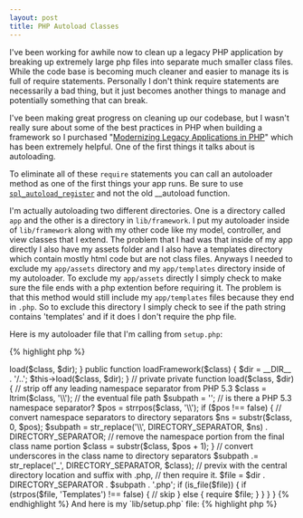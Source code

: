 ```yaml
---
layout: post
title: PHP Autoload Classes
---
```


I've been working for awhile now to clean up a legacy PHP application by breaking up extremely large php files into separate much smaller class files. While the code base is becoming much cleaner and easier to manage its is full of require statements. Personally I don't think require statements are necessarily a bad thing, but it just becomes another things to manage and potentially something that can break.

I've been making great progress on cleaning up our codebase, but I wasn't really sure about some of the best practices in PHP when building a framework so I purchased "[Modernizing Legacy Applications in PHP](https://leanpub.com/mlaphp)" which has been extremely helpful. One of the first things it talks about is autoloading.

To eliminate all of these `require` statements you can call an autoloader method as one of the first things your app runs. Be sure to use [`spl_autoload_register`](http://php.net/manual/en/function.spl-autoload-register.php) and not the old __autoload function.

I'm actually autoloading two different directories. One is a directory called `app` and the other is a directory in `lib/framework`. I put my autoloader inside of `lib/framework` along with my other code like my model, controller, and view classes that I extend. The problem that I had was that inside of my app directly I also have my assets folder and I also have a templates directory which contain mostly html code but are not class files. Anyways I needed to exclude my `app/assets` directory and my `app/templates` directory inside of my autoloader. To exclude my `app/assets` directly I simply check to make sure the file ends with a php extention before requiring it. The problem is that this method would still include my `app/templates` files because they end in `.php`. So to exclude this directory I simply check to see if the path string contains 'templates' and if it does I don't require the php file.

Here is my autoloader file that I'm calling from `setup.php`:

{% highlight php %}
<?php
namespace Framework;

class Autoloader
{
    public function loadApp($class)
    {
        $dir = __DIR__ . '/../../app';
        $this->load($class, $dir);
    }

    public function loadFramework($class)
    {
        $dir = __DIR__ . '/..';
        $this->load($class, $dir);
    }

    // private

    private function load($class, $dir)
    {
        // strip off any leading namespace separator from PHP 5.3
        $class = ltrim($class, '\\');

        // the eventual file path
        $subpath = '';

        // is there a PHP 5.3 namespace separator?
        $pos = strrpos($class, '\\');
        if ($pos !== false) {
            // convert namespace separators to directory separators
            $ns = substr($class, 0, $pos);
            $subpath = str_replace('\\', DIRECTORY_SEPARATOR, $ns)
                     . DIRECTORY_SEPARATOR;
            // remove the namespace portion from the final class name portion
            $class = substr($class, $pos + 1);
        }

        // convert underscores in the class name to directory separators
        $subpath .= str_replace('_', DIRECTORY_SEPARATOR, $class);

        // previx with the central directory location and suffix with .php,
        // then require it.
        $file = $dir . DIRECTORY_SEPARATOR . $subpath . '.php';
        if (is_file($file)) {
            if (strpos($file, 'Templates') !== false) {
                // skip
            } else {
                require $file;
            }
        }
    }
}
{% endhighlight %}

And here is my `lib/setup.php` file:

{% highlight php %}
<?php
require_once __DIR__ . '/framework/autoloader.php';

$autoloader = new \Framework\Autoloader();

spl_autoload_register(array($autoloader, 'loadFramework'));
spl_autoload_register(array($autoloader, 'loadApp'));
{% endhighlight %}
